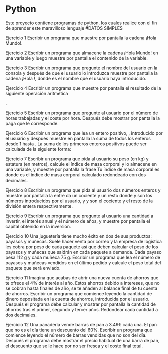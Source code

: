 # Python
Este proyecto contiene programas de python, los cuales realice con el fin de aprender este maravilloso lenguaje
#DATOS SIMPLES

Ejercicio 1
Escribir un programa que muestre por pantalla la cadena ¡Hola Mundo!.


Ejercicio 2
Escribir un programa que almacene la cadena ¡Hola Mundo! en una variable y luego muestre por pantalla el contenido de la variable.


Ejercicio 3
Escribir un programa que pregunte el nombre del usuario en la consola y después de que el usuario lo introduzca muestre por pantalla la cadena ¡Hola <nombre>!, donde <nombre> es el nombre que el usuario haya introducido.


Ejercicio 4
Escribir un programa que muestre por pantalla el resultado de la siguiente operación aritmética 
 
.


Ejercicio 5
Escribir un programa que pregunte al usuario por el número de horas trabajadas y el coste por hora. Después debe mostrar por pantalla la paga que le corresponde.


Ejercicio 6
Escribir un programa que lea un entero positivo, 
, introducido por el usuario y después muestre en pantalla la suma de todos los enteros desde 1 hasta 
. La suma de los 
 primeros enteros positivos puede ser calculada de la siguiente forma:

 


Ejercicio 7
Escribir un programa que pida al usuario su peso (en kg) y estatura (en metros), calcule el índice de masa corporal y lo almacene en una variable, y muestre por pantalla la frase Tu índice de masa corporal es <imc> donde <imc> es el índice de masa corporal calculado redondeado con dos decimales.


Ejercicio 8
Escribir un programa que pida al usuario dos números enteros y muestre por pantalla la <n> entre <m> da un cociente <c> y un resto <r> donde <n> y <m> son los números introducidos por el usuario, y <c> y <r> son el cociente y el resto de la división entera respectivamente.


Ejercicio 9
Escribir un programa que pregunte al usuario una cantidad a invertir, el interés anual y el número de años, y muestre por pantalla el capital obtenido en la inversión.


Ejercicio 10
Una juguetería tiene mucho éxito en dos de sus productos: payasos y muñecas. Suele hacer venta por correo y la empresa de logística les cobra por peso de cada paquete así que deben calcular el peso de los payasos y muñecas que saldrán en cada paquete a demanda. Cada payaso pesa 112 g y cada muñeca 75 g. Escribir un programa que lea el número de payasos y muñecas vendidos en el último pedido y calcule el peso total del paquete que será enviado.


Ejercicio 11
Imagina que acabas de abrir una nueva cuenta de ahorros que te ofrece el 4% de interés al año. Estos ahorros debido a intereses, que no se cobran hasta finales de año, se te añaden al balance final de tu cuenta de ahorros. Escribir un programa que comience leyendo la cantidad de dinero depositada en la cuenta de ahorros, introducida por el usuario. Después el programa debe calcular y mostrar por pantalla la cantidad de ahorros tras el primer, segundo y tercer años. Redondear cada cantidad a dos decimales.


Ejercicio 12
Una panadería vende barras de pan a 3.49€ cada una. El pan que no es el día tiene un descuento del 60%. Escribir un programa que comience leyendo el número de barras vendidas que no son del día. Después el programa debe mostrar el precio habitual de una barra de pan, el descuento que se le hace por no ser fresca y el coste final total.
